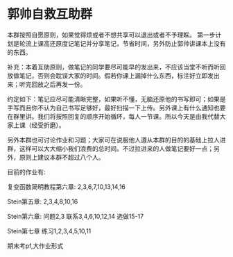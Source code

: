 # 郭帅自救互助群

本群按照自愿原则，如果觉得烦或者不想共享可以退出或者不予理睬。
第一步计划是轮流上课高还原度记笔记并分享笔记，节省时间，另外防止郭帅讲课本上没有的东西。

补充：本着互助原则，做笔记的同学要尽可能早的发出来，不应该当堂不听而听回放做笔记，否则会耽误大家的时间。假若你课上漏掉什么东西，标注好立即发出来；听完回放之后再发一份。

约定如下：笔记应尽可能清晰完整，如果听不懂，无脑还原他的书写即可；如果是手写而且你不认为自己书写足够好，最好扫描一下上传。另外课上有什么通知也要在群里讲。我们将按照回复的顺序开始循环，每人一节课。所以今天是由我代替大家上课（经受折磨）。

另外本群也可讨论作业和习题；大家可在说服他人遵从本群的目的的基础上拉人进群，这样可以大大缩小我们浪费的总时间。不过拉进来的人做笔记要好一点；另外，原则上建议本群不超过八个人。

目前的作业有:

复变函数简明教程第六章:
2,3,6,7,10,13,14,16

Stein第五章:
2,3,4,8,10,16

Stein第六章:
问题2,3
联系3,4,6,10,12,14
选做15-17

Stein第七章
练习1,2,3,4,5,10,11

期末考pf,大作业形式
